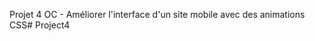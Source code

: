 Projet 4 OC - Améliorer l'interface d'un site mobile avec des animations CSS#   P r o j e c t 4  
 